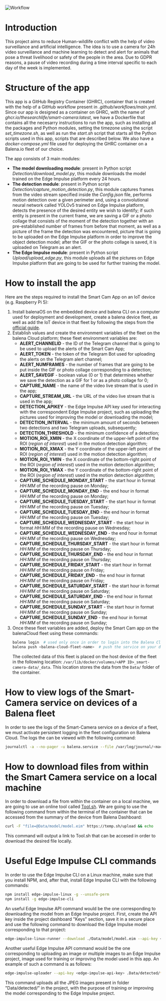![Workflow](img/workflow.png)

Introduction
============

This project aims to reduce Human-wildlife conflict with the help of video surveillance and artificial intelligence.
The idea is to use a camera for 24h video surveillance and machine learning to detect and alert for animals that pose a threat livelihood or safety of the people in the area. Due to GDPR reasons, a pause of video recording during a time interval specific to each day of the week is implemented.

Structure of the app
=========
This app is a GitHub Registry Container (GHRC), container that is created with the help of a GitHub workflow present in *.github/workflows/main.yml*. Since our app is designed as a container on GHRC, with the name of *ghcr.io/thesearchlife/smart-camera:latest*, we have a Dockerfile that contains all the necesarry instructions to run the app, such as installing all the packages and Python modules, setting the timezone using the script *set_timezone.sh*, as well as run the *start.sh* script that starts all the Python scripts used in this app, scripts that are described below. We also have a *docker-compose.yml* file used for deploying the GHRC container on a Balena.io fleet of our choice.

The app consists of 3 main modules:
 - **The model downloading module**: present in Python script *Detection/download_model.py*, this module downloads the model trained on the Edge Impulse platform every 24 hours.
 - **The detection module**: present in Python script *Detection/capture_motion_detection.py*, this module captures frames from the video stream specified inside the *Config.json* file, performs motion detection over a given perimeter and, using a convolutional neural network called YOLOv5 trained on Edge Impulse platform, detects the presence of the desired entity we wish to identify; if such entity is present in the current frame, we are saving a GIF or a photo collage that consists of the moment of the detection together with an pre-established number of frames from before that moment, as well as a picture of the frame the detection was encountered, picture that is going to be uploaded on the Edge Impulse platform in order to improve the object detection model; after the GIF or the photo collage is saved, it is uploaded on Telegram as an alert.
 - **The Edge Impulse module**: present in Python script *Upload/upload_edge.py*, this module uploads all the pictures on Edge Impulse platform that are going to be used for further training the model.

How to install the app
==============
Here are the steps required to install the Smart Cam App on an IoT device (e.g. Raspberry Pi 5):
1. Install balenaOS on the embedded device and balena CLI on a computer used for deployment and development, create a balena device fleet, as well as add the IoT device in that fleet by following the steps from the [official guide](https://docs.balena.io/learn/getting-started/raspberrypi5/python/).
2. Establish values and create the environment variables of the fleet on the balena Cloud platform; these fleet environment variables are:
    - **ALERT_CHANNELID** - the ID of the Telegram channel that is going to be used to upload the alerts of the Smart Cam App;
    - **ALERT_TOKEN** - the token of the Telegram Bot used for uploading the alerts on the Telegram alert channel;
    - **ALERT_NUMFRAMES** - the number of frames that are going to be put inside the GIF or photo collage corresponding to a detection;
    - **ALERT_SAVEGIF** - boolean value (0 or 1) that determines whether we save the detection as a GIF for 1 or as a photo collage for 0;
    - **CAPTURE_NAME** - the name of the video live stream that is used in the app;
    - **CAPTURE_STREAM_URL** - the URL of the video live stream that is used in the app;
    - **DETECTION_APIKEY** - the Edge Impulse API key used for interacting with the correspondent Edge Impulse project, such as uploading the pictures used for improving the model or downloading the model;
    - **DETECTION_INTERVAL** - the minimum amount of seconds between two detections and two Telegram uploads, subsequently;
    - **DETECTION_THRESHOLD** - the minimum confidence of a detection;
    - **MOTION_ROI_XMIN** - the X coordinate of the upper-left point of the ROI (*region of interest*) used in the motion detection algorithm;
    - **MOTION_ROI_XMAX** - the Y coordinate of the upper-left point of the ROI (*region of interest*) used in the motion detection algorithm;
    - **MOTION_ROI_YMIN** - the X coordinate of the bottom-right point of the ROI (*region of interest*) used in the motion detection algorithm;
    - **MOTION_ROI_YMAX** - the Y coordinate of the bottom-right point of the ROI (*region of interest*) used in the motion detection algorithm;
    - **CAPTURE_SCHEDULE_MONDAY_START** - the start hour in format *HH:MM* of the recording pause on Monday;
    - **CAPTURE_SCHEDULE_MONDAY_END** - the end hour in format *HH:MM* of the recording pause on Monday;
    - **CAPTURE_SCHEDULE_TUESDAY_START** - the start hour in format *HH:MM* of the recording pause on Tuesday;
    - **CAPTURE_SCHEDULE_TUESDAY_END** - the end hour in format *HH:MM* of the recording pause on Tuesday;
    - **CAPTURE_SCHEDULE_WEDNESDAY_START** - the start hour in format *HH:MM* of the recording pause on Wednesday;
    - **CAPTURE_SCHEDULE_WEDNESDAY_END** - the end hour in format *HH:MM* of the recording pause on Wednesday;
    - **CAPTURE_SCHEDULE_THURSDAY_START** - the start hour in format *HH:MM* of the recording pause on Thursday;
    - **CAPTURE_SCHEDULE_THURSDAY_END** - the end hour in format *HH:MM* of the recording pause on Thursday;
    - **CAPTURE_SCHEDULE_FRIDAY_START** - the start hour in format *HH:MM* of the recording pause on Friday;
    - **CAPTURE_SCHEDULE_FRIDAY_END** - the end hour in format *HH:MM* of the recording pause on Friday;
    - **CAPTURE_SCHEDULE_SATURDAY_START** - the start hour in format *HH:MM* of the recording pause on Saturday;
    - **CAPTURE_SCHEDULE_SATURDAY_END** - the end hour in format *HH:MM* of the recording pause on Saturday;
    - **CAPTURE_SCHEDULE_SUNDAY_START** - the start hour in format *HH:MM* of the recording pause on Sunday;
    - **CAPTURE_SCHEDULE_SUNDAY_END** - the end hour in format *HH:MM* of the recording pause on Sunday;
3. Once these fleet variables are added, deploy the Smart Cam app on the balenaCloud fleet using these commands: 
    ```bash
    balena login  # used only once in order to login into the Balena Cloud account
    balena push <balena-cloud-fleet-name>  # push the service on your desired fleet, e.g.: gh_omegamax10/thesearchlife-smart-camera
    ```
    The collected data of this fleet is placed on the host device of the fleet in the following location: `/var/lib/docker/volumes/<APP ID>_smart-camera-data/_data`. This location stores the data from the `Data/` folder of the container.


How to view logs of the Smart-Camera service on devices of a Balena fleet
==========
In order to see the logs of the Smart-Camera service on a device of a fleet, we must activate persistent logging in the fleet configuration on Balena Cloud. The logs the can be viewed with the following command:

```bash
journalctl -a --no-pager -u balena.service --file /var/log/journal/<machine-id>/system.journal  # Replace <machine-id> with the unique system identifier to view balena.service logs from the specified journal file, e.g.:cdc38b4575d543bab0fc166e5f1fba07; the machine-id can be found in /etc/machine-id
```


How to download files from within the Smart Camera service on a local machine
=======================
In order to download a file from within the container on a local machine, we are going to use an online tool called [Tool.sh](https://temp.sh/). We are going to use the following command from within the terminal of the container that can be accessed from the summary of the device from Balena Dashboard:
```bash
curl -F "file=@Data/model/model.eim" https://temp.sh/upload && echo
```
This command will output a link to Tool.sh that can be accesed in order to download the desired file locally.

Useful Edge Impulse CLI commands
================
In order to use the Edge Impulse CLI on a Linux machine, make sure that you install NPM, and, after that, install Edge Impulse CLI with the following commands:
```bash
npm install edge-impulse-linux -g --unsafe-perm
npm install -g edge-impulse-cli
```

An useful Edge Impulse API command would be the one corresponding to downloading the model from an Edge Impulse project. First, create the API key inside the project dashboard "Keys" section, save it in a secure place and use the following command to download the Edge Impulse model corresponding to that project:
```bash
edge-impulse-linux-runner --download ./Data/model/model.eim --api-key <edge-impulse-api-key>
```

Another useful Edge Impulse API command would be the one corresponding to uploading an image or multiple images to an Edge Impulse project, image used for training or improving the model used in this app. An example of such a command is as follows:
```bash
edge-impulse-uploader --api-key <edge-impulse-api-key> .Data/detected/*.jpg
```
This command uploads all the JPEG images present in folder "Data/detected/" in the project, with the purpose of training or improving the model corresponding to the Edge Impulse project.
